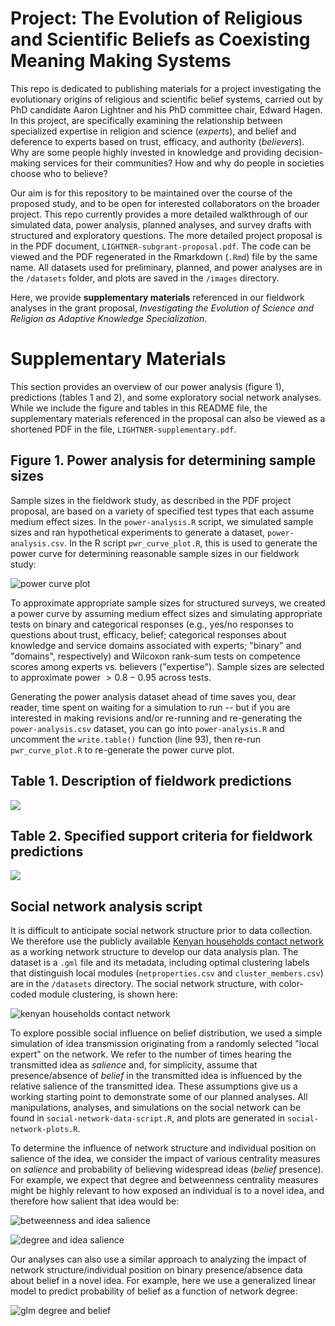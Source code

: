 # Project: The Evolution of Religious and Scientific Beliefs as Coexisting Meaning Making Systems

This repo is dedicated to publishing materials for a project investigating the evolutionary origins of religious and scientific belief systems, carried out by PhD candidate Aaron Lightner and his PhD committee chair, Edward Hagen. In this project, are specifically examining the relationship between specialized expertise in religion and science (*experts*), and belief and deference to experts based on trust, efficacy, and authority (*believers*). Why are some people highly invested in knowledge and providing decision-making services for their communities? How and why do people in societies choose who to believe?

Our aim is for this repository to be maintained over the course of the proposed study, and to be open for interested collaborators on the broader project. This repo currently provides a more detailed walkthrough of our simulated data, power analysis, planned analyses, and survey drafts with structured and exploratory questions. The more detailed project proposal is in the PDF document, `LIGHTNER-subgrant-proposal.pdf`. The code can be viewed and the PDF regenerated in the Rmarkdown (`.Rmd`) file by the same name. All datasets used for preliminary, planned, and power analyses are in the `/datasets` folder, and plots are saved in the `/images` directory.

Here, we provide **supplementary materials** referenced in our fieldwork analyses in the grant proposal, *Investigating the Evolution of Science and Religion as Adaptive Knowledge Specialization*.

# Supplementary Materials 

This section provides an overview of our power analysis (figure 1), predictions (tables 1 and 2), and some exploratory social network analyses. While we include the figure and tables in this README file, the supplementary materials referenced in the proposal can also be viewed as a shortened PDF in the file, `LIGHTNER-supplementary.pdf`.

## Figure 1. Power analysis for determining sample sizes

Sample sizes in the fieldwork study, as described in the PDF project proposal, are based on a variety of specified test types that each assume medium effect sizes. In the `power-analysis.R` script, we simulated sample sizes and ran hypothetical experiments to generate a dataset, `power-analysis.csv`. In the R script `pwr_curve_plot.R`, this is used to generate the power curve for determining reasonable sample sizes in our fieldwork study:

![power curve plot](images/power-curve.png)

To approximate appropriate sample sizes for structured surveys, we created a power curve by assuming medium effect sizes and simulating appropriate tests on binary and categorical responses (e.g., yes/no responses to questions about trust, efficacy, belief; categorical responses about knowledge and service domains associated with experts; "binary" and "domains", respectively) and Wilcoxon rank-sum tests on competence scores among experts vs. believers ("expertise"). Sample sizes are selected to approximate power $>0.8-0.95$ across tests.

Generating the power analysis dataset ahead of time saves you, dear reader, time spent on waiting for a simulation to run -- but if you are interested in making revisions and/or re-running and re-generating the `power-analysis.csv` dataset, you can go into `power-analysis.R` and uncomment the `write.table()` function (line 93), then re-run `pwr_curve_plot.R` to re-generate the power curve plot.

## Table 1. Description of fieldwork predictions

![](images/predictions-table1.png)

## Table 2. Specified support criteria for fieldwork predictions

![](images/support-table2.png)

## Social network analysis script

It is difficult to anticipate social network structure prior to data collection. We therefore use the publicly available [Kenyan households contact network](http://www.sociopatterns.org/datasets/kenyan-households-contact-network/) as a working network structure to develop our data analysis plan. The dataset is a `.gml` file and its metadata, including optimal clustering labels that distinguish local modules (`netproperties.csv` and `cluster_members.csv`) are in the `/datasets` directory. The social network structure, with color-coded module clustering, is shown here:

![kenyan households contact network](images/kenya-hh-network.png)

To explore possible social influence on belief distribution, we used a simple simulation of idea transmission originating from a randomly selected "local expert" on the network. We refer to the number of times hearing the transmitted idea as *salience* and, for simplicity, assume that presence/absence of *belief* in the transmitted idea is influenced by the relative salience of the transmitted idea. These assumptions give us a working starting point to demonstrate some of our planned analyses. All manipulations, analyses, and simulations on the social network can be found in `social-network-data-script.R`, and plots are generated in `social-network-plots.R`.

To determine the influence of network structure and individual position on salience of the idea, we consider the impact of various centrality measures on *salience* and probability of believing widespread ideas (*belief* presence). For example, we expect that degree and betweenness centrality measures might be highly relevant to how exposed an individual is to a novel idea, and therefore how salient that idea would be:

![betweenness and idea salience](images/betweenness.png)

![degree and idea salience](images/degree-salience.png)

Our analyses can also use a similar approach to analyzing the impact of network structure/individual position on binary presence/absence data about belief in a novel idea. For example, here we use a generalized linear model to predict probability of belief as a function of network degree:

![glm degree and belief](images/degree-belief.png)







